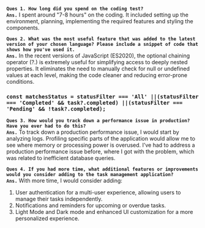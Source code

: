 **`Ques 1. How long did you spend on the coding test? `**\
**`Ans.`** I spent around "7-8 hours" on the coding. It included setting up the environment, planning, implementing the required features and styling the components.


**`Ques 2. What was the most useful feature that was added to the latest version of your chosen language? Please include a snippet of code that shows how you've used it.`**\
**`Ans.`** In the recent versions of JavaScript (ES2020), the optional chaining operator (?.) is extremely useful for simplifying access to deeply nested properties. It eliminates the need to manually check for null or undefined values at each level, making the code cleaner and reducing error-prone conditions.

### `const matchesStatus = statusFilter === 'All' ||(statusFilter === 'Completed' && task?.completed) ||(statusFilter === 'Pending' && !task?.completed);`


**`Ques 3. How would you track down a performance issue in production? Have you ever had to do this?`**\
**`Ans.`** To track down a production performance issue, I would start by analyzing logs. Profiling specific parts of the application would allow me to see where memory or processing power is overused. I’ve had to address a production performance issue before, where I got with the problem, which was related to inefficient database queries.


**`Ques 4. If you had more time, what additional features or improvements would you consider adding to the task management application?`**\
**`Ans.`** With more time, I would consider adding:
1. User authentication for a multi-user experience, allowing users to manage their tasks independently.
2. Notifications and reminders for upcoming or overdue tasks.
3. Light Mode and Dark mode and enhanced UI customization for a more personalized experience.